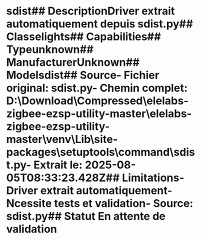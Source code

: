 # sdist##  DescriptionDriver extrait automatiquement depuis sdist.py##  Classelights##  Capabilities##  Typeunknown##  ManufacturerUnknown##  Modelsdist##  Source- **Fichier original**: sdist.py- **Chemin complet**: D:\Download\Compressed\elelabs-zigbee-ezsp-utility-master\elelabs-zigbee-ezsp-utility-master\venv\Lib\site-packages\setuptools\command\sdist.py- **Extrait le**: 2025-08-05T08:33:23.428Z##  Limitations- Driver extrait automatiquement- Ncessite tests et validation- Source: sdist.py##  Statut En attente de validation